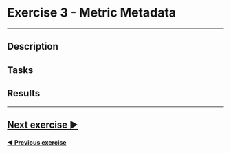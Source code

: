 # Exercise 3 - Metric Metadata
---


## Description


## Tasks


## Results


---
## [Next exercise ▶](../4_Generic-Topology)

#### [◀ Previous exercise](../2_WMI-DataSource)